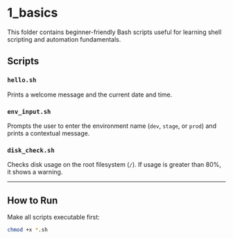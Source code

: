 # 1_basics

This folder contains beginner-friendly Bash scripts useful for learning shell scripting and automation fundamentals.

## Scripts

### `hello.sh`
Prints a welcome message and the current date and time.

### `env_input.sh`
Prompts the user to enter the environment name (`dev`, `stage`, or `prod`) and prints a contextual message.

### `disk_check.sh`
Checks disk usage on the root filesystem (`/`). If usage is greater than 80%, it shows a warning.

---

## How to Run

Make all scripts executable first:

```bash
chmod +x *.sh
